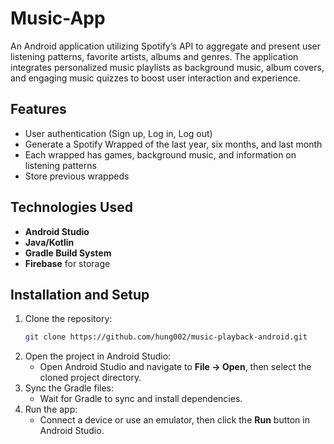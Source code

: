 # Music-App
An Android application utilizing Spotify’s API to aggregate and present user listening patterns, favorite artists, albums and genres. The application integrates personalized music playlists as background music, album covers, and engaging music quizzes to boost user interaction and experience.

## Features
- User authentication (Sign up, Log in, Log out)
- Generate a Spotify Wrapped of the last year, six months, and last month
- Each wrapped has games, background music, and information on listening patterns
- Store previous wrappeds

## Technologies Used
- **Android Studio**
- **Java/Kotlin**
- **Gradle Build System**
- **Firebase** for storage

## Installation and Setup
1. Clone the repository:
    ```bash
    git clone https://github.com/hung002/music-playback-android.git
    ```
2. Open the project in Android Studio:
   - Open Android Studio and navigate to **File -> Open**, then select the cloned project directory.
3. Sync the Gradle files:
   - Wait for Gradle to sync and install dependencies.
4. Run the app:
   - Connect a device or use an emulator, then click the **Run** button in Android Studio.

